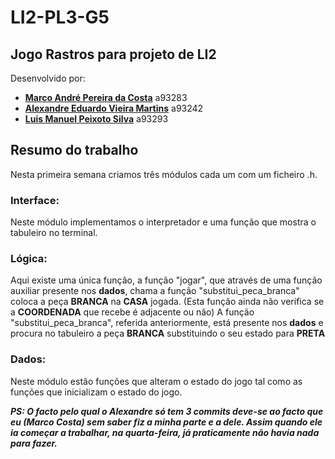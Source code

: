 # LI2-PL3-G5
## Jogo Rastros para projeto de LI2

Desenvolvido por:
  
- [**Marco André Pereira da Costa**](https://github.com/Mapc1) a93283
- [**Alexandre Eduardo Vieira Martins**](https://github.com/Alexmartins01) a93242
- [**Luis Manuel Peixoto Silva**](https://github.com/LuisMPSilva01) a93293

## Resumo do trabalho

Nesta primeira semana criamos três módulos cada um com um ficheiro .h.

### Interface:

Neste módulo implementamos o interpretador e uma função que mostra o tabuleiro no terminal.

### Lógica:

Aqui existe uma única função, a função "jogar", que através de uma função auxiliar presente nos **dados**, chama a função "substitui_peca_branca" coloca a peça **BRANCA** na **CASA** jogada. (Esta função ainda não verifica se a **COORDENADA** que recebe é adjacente ou não)
A função "substitui_peca_branca", referida anteriormente, está presente nos **dados** e procura no tabuleiro a peça **BRANCA** substituindo o seu estado para **PRETA**

### Dados:

Neste módulo estão funções que alteram o estado do jogo tal como as funções que inicializam o estado do jogo.

***PS: O facto pelo qual o Alexandre só tem 3 commits deve-se ao facto que eu (Marco Costa) sem saber fiz a minha parte e a dele. Assim quando ele ia começar a trabalhar, na quarta-feira, já praticamente não havia nada para fazer.***
